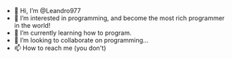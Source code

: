 - 👋 Hi, I’m @Leandro977
- 👀 I’m interested in programming, and become the most rich programmer in the world!
- 🌱 I’m currently learning how to program.
- 💞️ I’m looking to collaborate on programming...
- 📫 How to reach me (you don't)

<!---
I do not like sushi, i do not like people who say that i can't do something, i can and i will can!
--->
